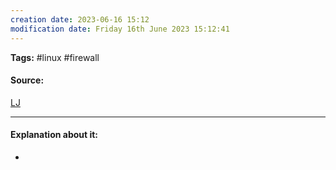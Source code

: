 ```yaml
---
creation date: 2023-06-16 15:12
modification date: Friday 16th June 2023 15:12:41
---
```


**Tags:** #linux #firewall

#### Source:
[LJ](https://www.youtube.com/watch?v=R5RgvzdXhIc)

--------------------------------------

#### Explanation about it:

* 